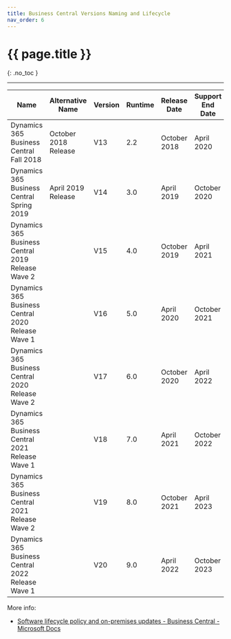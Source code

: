 ```yaml
---
title: Business Central Versions Naming and Lifecycle
nav_order: 6
---
```


# {{ page.title }}
{: .no_toc }

---

| Name                                              | Alternative Name     | Version | Runtime | Release Date | Support End Date |
| ------------------------------------------------- | -------------------- | ------- | ------- | ------------ | ---------------- |
| Dynamics 365 Business Central Fall 2018           | October 2018 Release | V13     | 2.2     | October 2018 | April 2020       |
| Dynamics 365 Business Central Spring 2019         | April 2019 Release   | V14     | 3.0     | April 2019   | October 2020     |
| Dynamics 365 Business Central 2019 Release Wave 2 |                      | V15     | 4.0     | October 2019 | April 2021       |
| Dynamics 365 Business Central 2020 Release Wave 1 |                      | V16     | 5.0     | April 2020   | October 2021     |
| Dynamics 365 Business Central 2020 Release Wave 2 |                      | V17     | 6.0     | October 2020 | April 2022       |
| Dynamics 365 Business Central 2021 Release Wave 1 |                      | V18     | 7.0     | April 2021   | October 2022     |
| Dynamics 365 Business Central 2021 Release Wave 2 |                      | V19     | 8.0     | October 2021 | April 2023       |
| Dynamics 365 Business Central 2022 Release Wave 1 |                      | V20     | 9.0     | April 2022   | October 2023     |

More info:

* [Software lifecycle policy and on-premises updates - Business Central - Microsoft Docs](https://docs.microsoft.com/en-us/dynamics365/business-central/dev-itpro/terms/lifecycle-policy-on-premises)